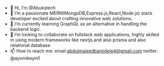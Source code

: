 - 👋 Hi, I’m @Abukstech
- 👀 I’m a passionate MERN(MongoDB,Express.js,React,Node.js) stack developer excited about crafting innovative web solutions.
- 🌱 I’m currently learning GraphQL as an alternative in handling the backend logic.
- 💞️ I’m looking to collaborate on fullstack web applications, highly skilled in using modern frameworks like nextjs.and also prisma and also relational database.
- 📫 How to reach me: email:abdulmajeedbamidele4@gmail.com twitter: @ayomikeyin1

<!---
Abukstech/Abukstech is a ✨ special ✨ repository because its `README.md` (this file) appears on your GitHub profile.
You can click the Preview link to take a look at your changes.
--->
